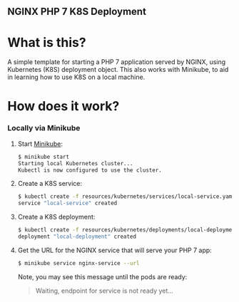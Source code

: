 NGINX PHP 7 K8S Deployment
--------------------------

What is this?
=============
A simple template for starting a PHP 7 application served by NGINX, using
 Kubernetes (K8S) deployment object. This also works with Minikube, to aid in
 learning how to use K8S on a local machine.

How does it work?
=================

### Locally via Minikube
1. Start [Minikube](https://github.com/kubernetes/minikube):

    ```bash
    $ minikube start
    Starting local Kubernetes cluster...
    Kubectl is now configured to use the cluster.
    ```

2. Create a K8S service:

    ```bash
    $ kubectl create -f resources/kubernetes/services/local-service.yaml
    service "local-service" created
    ```
    
3. Create a K8S deployment:

    ```bash
    $ kubectl create -f resources/kubernetes/deployments/local-deployment.yaml
    deployment "local-deployment" created
    ```
4. Get the URL for the NGINX service that will serve your PHP 7 app:

    ```bash
    $ minikube service nginx-service --url
    ```
    Note, you may see this message until the pods are ready:
    > Waiting, endpoint for service is not ready yet...

